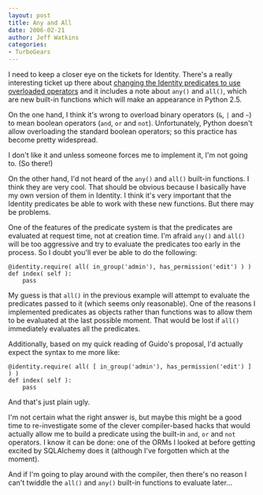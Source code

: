 ```yaml
---
layout: post
title: Any and All
date: 2006-02-21
author: Jeff Watkins
categories:
- TurboGears
---
```


I need to keep a closer eye on the tickets for Identity. There's a really interesting ticket up there about [changing the Identity predicates to use overloaded operators](http://trac.turbogears.org/turbogears/ticket/591) and it includes a note about `any()` and `all()`, which are new built-in functions which will make an appearance in Python 2.5.

On the one hand, I think it's wrong to overload binary operators (`&`, `|` and `~`) to mean boolean operators (`and`, `or` and `not`). Unfortunately, Python doesn't allow overloading the standard boolean operators; so this practice has become pretty widespread.

I don't like it and unless someone forces me to implement it, I'm not going to. (So there!)




On the other hand, I'd not heard of the `any()` and `all()` built-in functions. I think they are very cool. That should be obvious because I basically have my own version of them in Identity. I think it's very important that the Identity predicates be able to work with these new functions. But there may be problems.

One of the features of the predicate system is that the predicates are evaluated at request time, not at creation time. I'm afraid `any()` and `all()` will be too aggressive and try to evaluate the predicates too early in the process. So I doubt you'll ever be able to do the following:

    @identity.require( all( in_group('admin'), has_permission('edit') ) )
    def index( self ):
        pass

My guess is that `all()` in the previous example will attempt to evaluate the predicates passed to it (which seems only reasonable). One of the reasons I implemented predicates as objects rather than functions was to allow them to be evaluated at the last possible moment. That would be lost if `all()` immediately evaluates all the predicates.

Additionally, based on my quick reading of Guido's proposal, I'd actually expect the syntax to me more like:

    @identity.require( all( [ in_group('admin'), has_permission('edit') ] ) )
    def index( self ):
        pass

And that's just plain ugly.

I'm not certain what the right answer is, but maybe this might be a good time to re-investigate some of the clever compiler-based hacks that would actually allow me to build a predicate using the built-in `and`, `or` and `not` operators. I know it can be done: one of the ORMs I looked at before getting excited by SQLAlchemy does it (although I've forgotten which at the moment).

And if I'm going to play around with the compiler, then there's no reason I can't twiddle the `all()` and `any()` built-in functions to evaluate later...
